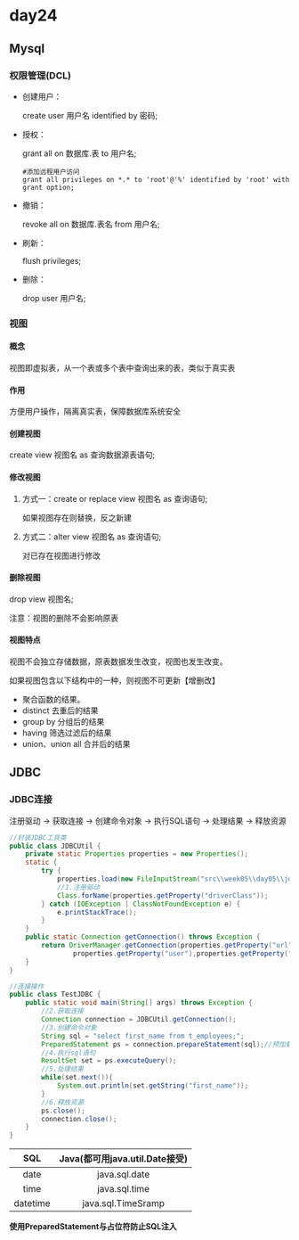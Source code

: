 # day24

## Mysql

### 权限管理(DCL)

- 创建用户：

  create user 用户名 identified by 密码;

- 授权：

  grant all on 数据库.表 to 用户名;

  ```mysql
  #添加远程用户访问
  grant all privileges on *.* to 'root'@'%' identified by 'root' with grant option;
  ```

- 撤销：

  revoke all on 数据库.表名 from 用户名;

- 刷新：

  flush privileges;

- 删除：

  drop user 用户名;

### 视图

#### 概念

视图即虚拟表，从一个表或多个表中查询出来的表，类似于真实表

#### 作用

方便用户操作，隔离真实表，保障数据库系统安全

#### 创建视图

create view 视图名 as  查询数据源表语句;

#### 修改视图

1. 方式一：create or replace view 视图名 as 查询语句;

   如果视图存在则替换，反之新建

2. 方式二：alter view 视图名 as 查询语句;

   对已存在视图进行修改

#### 删除视图

drop view 视图名;

注意：视图的删除不会影响原表

#### 视图特点

视图不会独立存储数据，原表数据发生改变，视图也发生改变。

如果视图包含以下结构中的一种，则视图不可更新【增删改】

- 聚合函数的结果。
- distinct 去重后的结果
- group by 分组后的结果
- having 筛选过滤后的结果
- union、union all 合并后的结果

## JDBC

### JDBC连接

注册驱动 -> 获取连接 -> 创建命令对象 -> 执行SQL语句 -> 处理结果 -> 释放资源

```java
//封装JDBC工具类
public class JDBCUtil {
    private static Properties properties = new Properties();
    static {
        try {
            properties.load(new FileInputStream("src\\week05\\day05\\jdbc.properties"));     
			//1.注册驱动
            Class.forName(properties.getProperty("driverClass"));
        } catch (IOException | ClassNotFoundException e) {
            e.printStackTrace();
        }
    }
    public static Connection getConnection() throws Exception {
        return DriverManager.getConnection(properties.getProperty("url"),
                properties.getProperty("user"),properties.getProperty("password"));
    }
}

//连接操作
public class TestJDBC {
    public static void main(String[] args) throws Exception {
        //2.获取连接
        Connection connection = JDBCUtil.getConnection();
        //3.创建命令对象
        String sql = "select first_name from t_employees;";
        PreparedStatement ps = connection.prepareStatement(sql);//预加载sql语句
		//4.执行sql语句
        ResultSet set = ps.executeQuery();
        //5.处理结果
        while(set.next()){
            System.out.println(set.getString("first_name"));
        }
        //6.释放资源
        ps.close();
        connection.close();
    }
}
```

|   SQL    | Java(都可用java.util.Date接受) |
| :------: | :----------------------------: |
|   date   |         java.sql.date          |
|   time   |         java.sql.time          |
| datetime |       java.sql.TimeSramp       |

**使用PreparedStatement与占位符防止SQL注入**

